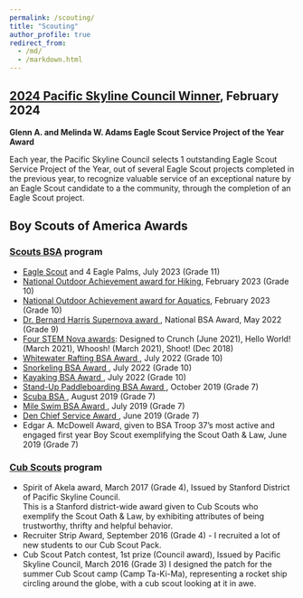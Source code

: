 ```yaml
---
permalink: /scouting/
title: "Scouting"
author_profile: true
redirect_from: 
  - /md/
  - /markdown.html
---
```


<h2> <a href="https://pacsky.org/scouting/eagles-nest/adams-award-winners/">2024 Pacific Skyline Council Winner</a>, February 2024 </h2>
<b> Glenn A. and Melinda W. Adams Eagle Scout Service Project of the Year Award </b>

Each year, the Pacific Skyline Council selects 1 outstanding Eagle Scout Service Project of the Year, out of several Eagle Scout projects completed in the previous year, to recognize valuable service of an exceptional nature by an Eagle Scout candidate to a the community, through the completion of an Eagle Scout project.

<h2>Boy Scouts of America Awards</h2>

<h3><a href="https://www.scouting.org/programs/scouts-bsa/">Scouts BSA</a> program </h3>

<ul>
<li><a href="https://www.scouting.org/about/research/eagle-scouts/">Eagle Scout</a> and 4 Eagle Palms, July 2023 (Grade 11) </li>
<li> <a href="https://www.scouting.org/programs/scouts-bsa/advancement-and-awards/noa/">National Outdoor Achievement award for Hiking</a>, February 2023  (Grade 10) </li>
<li> <a href="https://www.scouting.org/programs/scouts-bsa/advancement-and-awards/noa/">National Outdoor Achievement award for Aquatics</a>, February 2023 (Grade 10)</li>
<li> <a href="https://www.scouting.org/stem-nova-awards/awards/scouts-bsa-supernova-awards/">Dr. Bernard Harris Supernova award </a>, National BSA Award, May 2022 (Grade 9)</li>
<li> <a href="https://www.scouting.org/stem-nova-awards/awards/scouts-bsa/">Four STEM  Nova awards</a>: Designed to Crunch (June 2021), Hello World! (March 2021), Whoosh! (March 2021), Shoot! (Dec 2018)</li>
<li> <a href="https://www.scouting.org/awards/awards-central/whitewater-rafting-bsa/">Whitewater Rafting BSA Award </a>, July 2022 (Grade 10)</li>
<li> <a href="https://www.scouting.org/awards/awards-central/snorkeling/">Snorkeling BSA Award </a>, July 2022 (Grade 10)</li>
<li> <a href="https://www.scouting.org/awards/awards-central/kayaking/">Kayaking BSA Award </a>, July 2022 (Grade 10)</li>
<li> <a href="https://www.scouting.org/awards/awards-central/bsa-stand-up-paddleboarding/">Stand-Up Paddleboarding BSA Award </a>, October 2019 (Grade 7)</li>
<li> <a href="https://www.scouting.org/awards/awards-central/scuba/">Scuba BSA </a>, August 2019 (Grade 7)</li>
<li> <a href="https://www.scouting.org/awards/awards-central/mile-swim/">Mile Swim BSA Award </a>, July 2019 (Grade 7)</li>
<li> <a href="https://www.scouting.org/awards/awards-central/den-chief/">Den Chief Service Award </a>, June 2019 (Grade 7)</li>
<li>Edgar A. McDowell Award, given to BSA Troop 37’s most active and engaged first year Boy Scout exemplifying the Scout Oath & Law, June 2019 (Grade 7)</li>
</ul>

<h3><a href="https://www.scouting.org/programs/cub-scouts/">Cub Scouts</a> program </h3>
<ul>
<li>Spirit of Akela award, March 2017 (Grade 4), Issued by Stanford District of Pacific Skyline Council.</li>
 This is a Stanford district-wide award given to Cub Scouts who exemplify the Scout Oath & Law, by exhibiting attributes of being trustworthy, thrifty and helpful behavior.
<li>Recruiter Strip Award, September 2016 (Grade 4) - I recruited a lot of new students to our Cub Scout Pack. </li>
<li>Cub Scout Patch contest, 1st prize  (Council award), Issued by Pacific Skyline Council, March 2016 (Grade 3) 
I designed the patch for the summer Cub Scout camp (Camp Ta-Ki-Ma), representing a rocket ship circling around the globe, with a cub scout looking at it in awe. </li>
</ul>